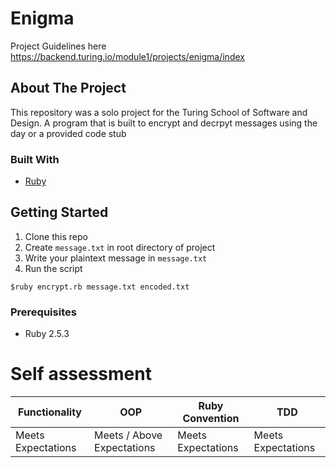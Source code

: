 # Enigma

Project Guidelines here https://backend.turing.io/module1/projects/enigma/index





<!-- ABOUT THE PROJECT -->
## About The Project
This repository was a solo project for the Turing School of Software and Design. A program that is built to encrypt and decrpyt messages using the day or a provided code stub


### Built With

* [Ruby](https://ruby-doc.org)


<!-- GETTING STARTED -->
## Getting Started

1. Clone this repo
2. Create `message.txt` in root directory of project
3. Write your plaintext message in `message.txt` 
4. Run the script
```
$ruby encrypt.rb message.txt encoded.txt
```
### Prerequisites

* Ruby 2.5.3


# Self assessment 
| Functionality     | OOP | Ruby Convention | TDD |
| ----------- | ----------- | ----------- | -----------
| Meets Expectations    |Meets / Above  Expectations       | Meets Expectations | Meets Expectations|
